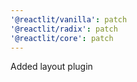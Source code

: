 ```yaml
---
'@reactlit/vanilla': patch
'@reactlit/radix': patch
'@reactlit/core': patch
---
```


Added layout plugin
